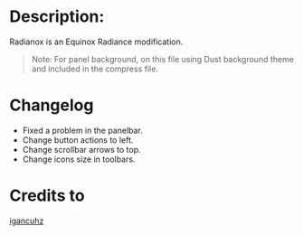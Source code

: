 # Description:
Radianox is an Equinox Radiance modification.

> Note: For panel background, on this file using Dust background theme and included in the compress file.

# Changelog
- Fixed a problem in the panelbar.
- Change button actions to left.
- Change scrollbar arrows to top.
- Change icons size in toolbars.

# Credits to
[igancuhz](http://gnome-look.org/usermanager/search.php?username=igancuhz)
